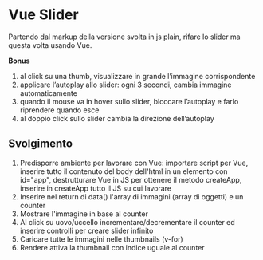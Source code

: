 # Vue Slider

Partendo dal markup della versione svolta in js plain, rifare lo slider ma questa volta usando Vue.

**Bonus**

1. al click su una thumb, visualizzare in grande l’immagine corrispondente
2. applicare l’autoplay allo slider: ogni 3 secondi, cambia immagine automaticamente
3. quando il mouse va in hover sullo slider, bloccare l’autoplay e farlo riprendere quando esce
4. al doppio click sullo slider cambia la direzione dell’autoplay

## Svolgimento

1. Predisporre ambiente per lavorare con Vue: importare script per Vue, inserire tutto il contenuto del body dell'html in un elemento con id="app", destrutturare Vue in JS per ottenere il metodo createApp, inserire in createApp tutto il JS su cui lavorare
2. Inserire nel return di data() l'array di immagini (array di oggetti) e un counter
3. Mostrare l'immagine in base al counter
4. Al click su uovo/uccello incrementare/decrementare il counter ed inserire controlli per creare slider infinito
5. Caricare tutte le immagini nelle thumbnails (v-for)
6. Rendere attiva la thumbnail con indice uguale al counter
